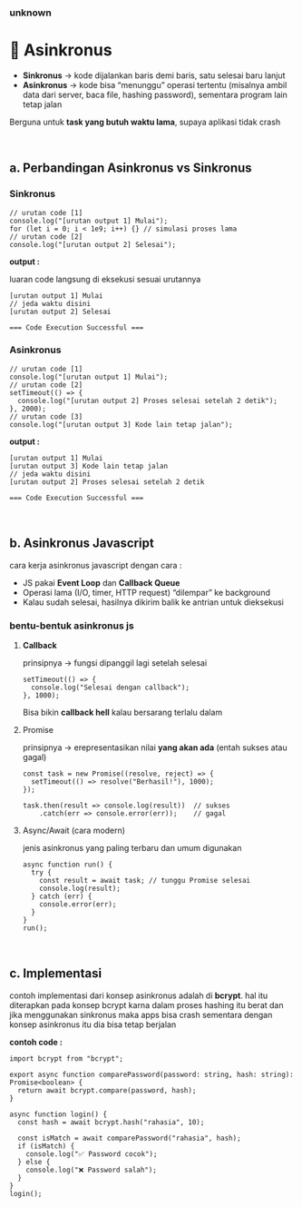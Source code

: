 ### unknown

# 📘 Asinkronus

- **Sinkronus** → kode dijalankan baris demi baris, satu selesai baru lanjut
- **Asinkronus** → kode bisa “menunggu” operasi tertentu (misalnya ambil data dari server, baca file, hashing password), sementara program lain tetap jalan

Berguna untuk **task yang butuh waktu lama**, supaya aplikasi tidak crash

<br/>

## a. Perbandingan Asinkronus vs Sinkronus

### Sinkronus

```tsx
// urutan code [1]
console.log("[urutan output 1] Mulai");
for (let i = 0; i < 1e9; i++) {} // simulasi proses lama
// urutan code [2]
console.log("[urutan output 2] Selesai");
```

**output :** 

luaran code langsung di eksekusi sesuai urutannya

```tsx
[urutan output 1] Mulai
// jeda waktu disini 
[urutan output 2] Selesai

=== Code Execution Successful ===
```

### Asinkronus

```tsx
// urutan code [1]
console.log("[urutan output 1] Mulai");
// urutan code [2]
setTimeout(() => {
  console.log("[urutan output 2] Proses selesai setelah 2 detik");
}, 2000);
// urutan code [3]
console.log("[urutan output 3] Kode lain tetap jalan");
```

**output :** 

```tsx
[urutan output 1] Mulai
[urutan output 3] Kode lain tetap jalan
// jeda waktu disini
[urutan output 2] Proses selesai setelah 2 detik

=== Code Execution Successful ===
```

<br/>

## b. Asinkronus Javascript

cara kerja asinkronus javascript dengan cara : 

- JS pakai **Event Loop** dan **Callback Queue**
- Operasi lama (I/O, timer, HTTP request) “dilempar” ke background
- Kalau sudah selesai, hasilnya dikirim balik ke antrian untuk dieksekusi

### bentu-bentuk asinkronus js

1. **Callback**
    
    prinsipnya → fungsi dipanggil lagi setelah selesai
    
    ```tsx
    setTimeout(() => {
      console.log("Selesai dengan callback");
    }, 1000);
    ```
    
    Bisa bikin **callback hell** kalau bersarang terlalu dalam
    
2. Promise
    
    prinsipnya → erepresentasikan nilai **yang akan ada** (entah sukses atau gagal)
    
    ```tsx
    const task = new Promise((resolve, reject) => {
      setTimeout(() => resolve("Berhasil!"), 1000);
    });
    
    task.then(result => console.log(result))  // sukses
        .catch(err => console.error(err));    // gagal
    ```
    
3. Async/Await (cara modern)
    
    jenis asinkronus yang paling terbaru dan umum digunakan 
    
    ```tsx
    async function run() {
      try {
        const result = await task; // tunggu Promise selesai
        console.log(result);
      } catch (err) {
        console.error(err);
      }
    }
    run();
    
    ```

<br/>


## c. Implementasi

contoh implementasi dari konsep asinkronus adalah di **bcrypt**. hal itu diterapkan pada konsep bcrypt karna dalam proses hashing itu berat dan jika menggunakan sinkronus maka apps bisa crash sementara dengan konsep asinkronus itu dia bisa tetap berjalan

**contoh code :**

```tsx
import bcrypt from "bcrypt";

export async function comparePassword(password: string, hash: string): Promise<boolean> {
  return await bcrypt.compare(password, hash);
}

async function login() {
  const hash = await bcrypt.hash("rahasia", 10);

  const isMatch = await comparePassword("rahasia", hash);
  if (isMatch) {
    console.log("✅ Password cocok");
  } else {
    console.log("❌ Password salah");
  }
}
login();

```
